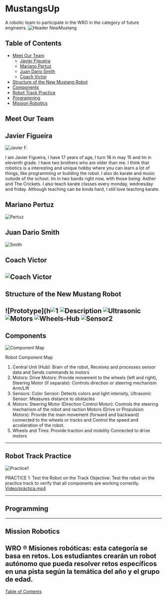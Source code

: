 # MustangsUp
A  robotic team to participate in the WRO in the category of future engineers. 
![Header NewMustang](https://github.com/user-attachments/assets/59eaede0-5096-47ab-885c-95a22dfc39bf)


## Table of Contents
- [Meet Our Team](#meet-our-team)
    - [Javier Figueira](#javier-figueira)
    - [Mariano Pertuz](#mariano-pertuz)
    - [Juan Dario Smith](#juan-dario-smith)
    - [Coach Victor](#coach-victor)
- [Structure of the New Mustang Robot](#structure-of-the-newmustang-robot)
- [Components](#Components)
- [Robot Track Practice](#robot-track-practice)
- [Programming](#programming)
- [Mission Robotics](#mission-robotics)

## Meet Our Team
## Javier Figueira
![Javier F.](https://github.com/user-attachments/assets/6a9762ae-b1dd-430e-a2d1-2f63d37327ef)

I am Javier Figueira, I have 17 years of age, I turn 18 in may 15 and Im in eleventh grade. I have two brothers who are older than me. I think that robotics is a interesting and unique hobby where you can learn a lot of things, like programming or building the robot. I also do karate and music outside of the school. Im in two bands right now, with those being: Asther and The Crickets. I also teach karate classes every monday, wednesday and friday. Although teaching can be kinda hard, I still love teaching karate.
## Mariano Pertuz
![Pertuz](https://github.com/user-attachments/assets/f6ca30c8-7844-49a0-aed9-2b8cb8b34baa)
## Juan Dario Smith
![Smith](https://github.com/user-attachments/assets/f6ca30c8-7844-49a0-aed9-2b8cb8b34baa)
## Coach Victor
![Coach Victor ](https://github.com/user-attachments/assets/582cdc1f-ef37-4b52-9229-0be11581f89d)
----

## Structure of the New Mustang Robot
![Prototype](h![1](https://github.com/user-attachments/assets/beb112f1-44ea-499a-a354-d555bb66d4ee)
![Description](https://github.com/user-attachments/assets/f36fc052-006d-41dc-aaa5-b2d17daf594e)
![Ultrasonic](https://github.com/user-attachments/assets/2941ebbc-5b7f-4e76-9492-61b08ed07c74)
![Motors](https://github.com/user-attachments/assets/c4576df7-2ffd-438c-9043-0eac8145208b)
![Wheels-Hub](https://github.com/user-attachments/assets/0c414883-2ced-40e1-b5cd-5224cbeb778d)
![Sensor2](https://github.com/user-attachments/assets/9fe3caab-1c9c-47ff-856e-0709edb62075)
----
## Components
![Component Map](https://github.com/user-attachments/assets/7298b296-3010-4794-9217-b49bc0c5412e)

Robot Component Map
1. Central Unit (Hub): Brain of the robot, Receives and processes sensor data and Sends commands to motors
2. Motors: Drive Motors: Provide movement to the wheels (left and right), Steering Motor (if separate): Controls direction or steering mechanism
Arm/Lift 
3. Sensors: Color Sensor: Detects colors and light intensity, Ultrasonic Sensor: Measures distance to obstacles
4. Motors: Steering Motor (Direction Control Motor):
Controls the steering mechanism of the robot and raction Motors (Drive or Propulsion Motors):
Provide the main movement (forward and backward) connected to the wheels or tracks and Control the speed and acceleration of the robot.
5. Wheels and Tires:
Provide traction and mobility
Connected to drive motors
----
 ## Robot Track Practice
![Practice1](https://github.com/user-attachments/assets/2f6b08c6-20e2-46a2-8ba7-7729f4d60b95)

 PRACTICE 1: Test the Robot on the Track
Objective: Test the robot on the practice track to verify that all components are working correctly.
[Video/práctica.mp4](https://youtube.com/shorts/UFMvW3aFJpc?feature=share)

----

## Programming

----
## Mission Robotics
WRO ® Misiones robóticas: esta categoría se basa en retos.  Los estudiantes crearán  un robot autónomo que pueda resolver retos  específicos en una pista según la temática del año y el grupo de edad.
----

[Table of Contents](#table-of-contents)
